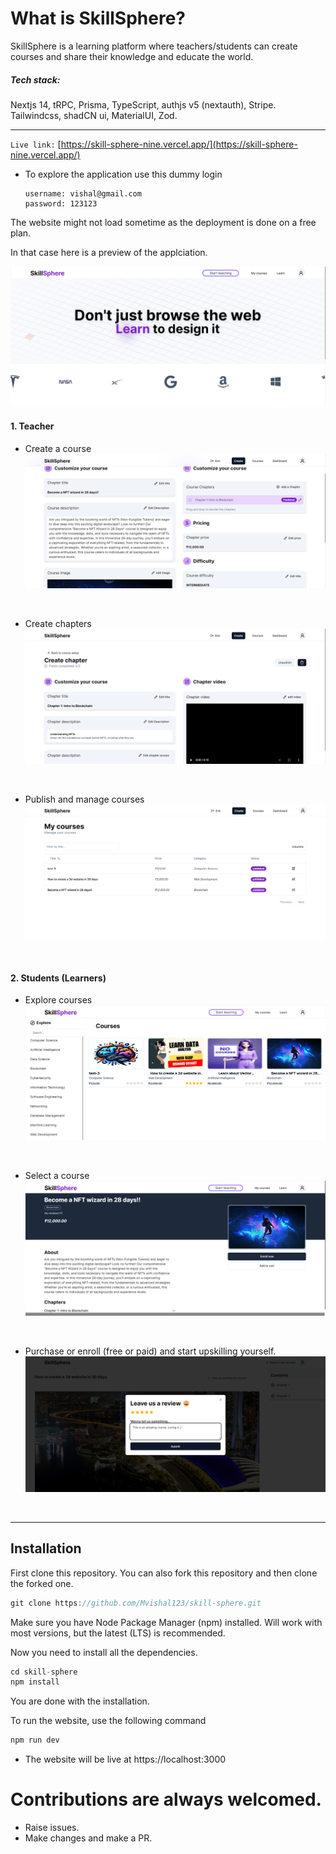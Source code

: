 # What is SkillSphere?

SkillSphere is a learning platform where teachers/students can create courses and share their knowledge and educate the world. 

##### Tech stack: 
Nextjs 14, tRPC, Prisma, TypeScript, authjs v5 (nextauth), Stripe.
Tailwindcss, shadCN ui, MaterialUI, Zod.
<hr>

`Live link:` [https://skill-sphere-nine.vercel.app/](https://skill-sphere-nine.vercel.app/)

- To explore the application use this dummy login
    ```
    username: vishal@gmail.com
    password: 123123
    ```

The website might not load sometime as the deployment is done on a free plan.

In that case here is a preview of the applciation.

![Landing page](./public/preview/landing.png)

#### 1. Teacher

- Create a course
![Create course page](./public/preview/create_course.png)
</br>

- Create chapters
![Create chapter page](./public/preview/create_chapter.png)
</br>

- Publish and manage courses
![Teacher dashboard page](./public/preview/teacher_courses.png)
</br>

#### 2. Students (Learners)
- Explore courses
![Course page](./public/preview/course_page.png)
</br>

- Select a course
![Purchase page](./public/preview/buy_course.png)
</br>

- Purchase or enroll (free or paid) and start upskilling yourself.
![Learn page](./public/preview/review.png)
</br>
    
<hr>

## Installation
First clone this repository. You can also fork this repository and then clone the forked one.
```ts
git clone https://github.com/Mvishal123/skill-sphere.git
```
Make sure you have Node Package Manager (npm) installed. Will work with most versions, but the latest (LTS) is recommended.

Now you need to install all the dependencies.
```ts
cd skill-sphere
npm install
```
You are done with the installation.

To run the website, use the following command
```ts
npm run dev
```
- The website will be live at https://localhost:3000

# Contributions are always welcomed.
- Raise issues.
- Make changes and make a PR.

 